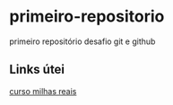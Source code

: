 # primeiro-repositorio
primeiro repositório desafio git e github
## Links  útei
[curso milhas reais](https://app.nutror.com/v3/curso/fa40100b973d3a2c5c661423b66afc2903141a14)
